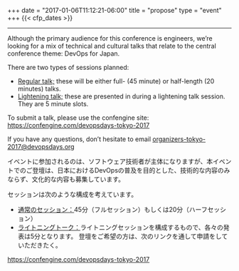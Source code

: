 +++
date = "2017-01-06T11:12:21-06:00"
title = "propose"
type = "event"
+++
  {{< cfp_dates >}}

<hr>

Although the primary audience for this conference is engineers, we’re looking for a mix of technical and cultural talks that relate to the central conference theme: DevOps for Japan.

There are two types of sessions planned:

- <u>Regular talk;</u> these will be either full- (45 minute) or half-length (20 minutes) talks.
- <u>Lightening talk;</u> these are presented in during a lightening talk session. They are 5 minute slots.

To submit a talk, please use the confengine site: https://confengine.com/devopsdays-tokyo-2017

If you have any questions, don’t hesitate to email organizers-tokyo-2017@devopsdays.org

イベントに参加されるのは、ソフトウェア技術者が主体になりますが、本イベントでのご登壇は、日本におけるDevOpsの普及を目的とした、技術的な内容のみならず、文化的な内容も募集しています。

セッションは次のような構成を考えています。

- <u>通常のセッション：</u>45分（フルセッション）もしくは20分（ハーフセッション）
- <u>ライトニングトーク：</u>ライトニングセッションを構成するもので、各々の発表は5分となります。
登壇をご希望の方は、次のリンクを通して申請をしていただきたく。

https://confengine.com/devopsdays-tokyo-2017
